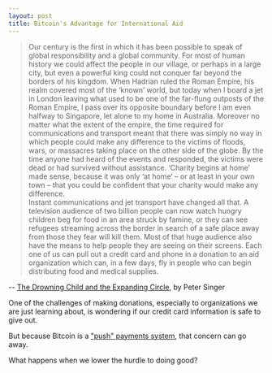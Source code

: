 ```yaml
---
layout: post
title: Bitcoin's Advantage for International Aid
---
```


> Our century is the first in which it has been possible to speak of global responsibility and a global community. For most of human history we could affect the people in our village, or perhaps in a large city, but even a powerful king could not conquer far beyond the borders of his kingdom. When Hadrian ruled the Roman Empire, his realm covered most of the ‘known’ world, but today when I board a jet in London leaving what used to be one of the far-flung outposts of the Roman Empire, I pass over its opposite boundary before I am even halfway to Singapore, let alone to my home in Australia. Moreover no matter what the extent of the empire, the time required for communications and transport meant that there was simply no way in which people could make any difference to the victims of floods, wars, or massacres taking place on the other side of the globe. By the time anyone had heard of the events and responded, the victims were dead or had survived without assistance. ‘Charity begins at home’ made sense, because it was only ‘at home’ – or at least in your own town – that you could be confident that your charity would make any difference.  
Instant communications and jet transport have changed all that. A television audience of two billion people can now watch hungry children beg for food in an area struck by famine, or they can see refugees streaming across the border in search of a safe place away from those they fear will kill them. Most of that huge audience also have the means to help people they are seeing on their screens. Each one of us can pull out a credit card and phone in a donation to an aid organization which can, in a few days, fly in people who can begin distributing food and medical supplies.

-- [The Drowning Child and the Expanding Circle](http://www.utilitarianism.net/singer/by/199704--.htm), by Peter Singer

One of the challenges of making donations, especially to organizations we are just learning about, is wondering if our credit card information is safe to give out.

But because Bitcoin is a ["push" payments system](http://codinginmysleep.com/push-vs-pull-the-fundamental-flaw-in-modern-payment-processing/), that concern can go away.

What happens when we lower the hurdle to doing good?